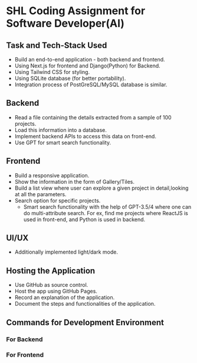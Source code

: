 # SHL Coding Assignment for Software Developer(AI)

## Task and Tech-Stack Used

- Build an end-to-end application - both backend and frontend.
- Using Next.js for frontend and Django(Python) for Backend.
- Using Tailwind CSS for styling.
- Using SQLite database (for better portability).
- Integration process of PostGreSQL/MySQL database is similar.

## Backend

- Read a file containing the details extracted from a sample of 100
projects.
- Load this information into a database.
- Implement backend APIs to access this data on front-end.
- Use GPT for smart search functionality.

## Frontend

- Build a responsive application.
- Show the information in the form of Gallery/Tiles.
- Build a list view where user can explore a given project in detail,looking at all the parameters.
- Search option for specific projects.
  - Smart search functionality with the help of GPT-3.5/4 where one
can do multi-attribute search. For ex, find me projects where ReactJS is used in front-end, and Python is used in backend.

## UI/UX

- Additionally implemented light/dark mode.

## Hosting the Application

- Use GitHub as source control.
- Host the app using GitHub Pages.
- Record an explanation of the application.
- Document the steps and functionalities of the application.

## Commands for Development Environment

### For Backend

### For Frontend
